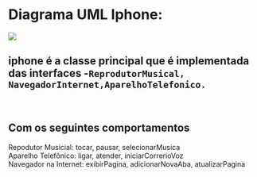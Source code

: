 # Diagrama UML Iphone:

<img src="C:\Java-Project\Iphone-7\diagrama\diagrama.png">

## iphone é a classe principal que é implementada das interfaces -`ReprodutorMusical, NavegadorInternet,AparelhoTelefonico.`

<br>
<h2>Com os seguintes comportamentos</h2>
<p>Repodutor Musicial: tocar, pausar, selecionarMusica
<br>
Aparelho Telefônico: ligar, atender, iniciarCorrerioVoz
<br>
Navegador na Internet: exibirPagina, adicionarNovaAba, atualizarPagina</p>